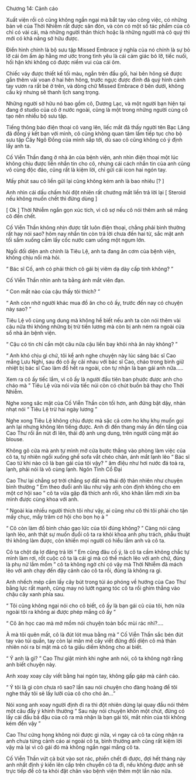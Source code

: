




Chương 14: Cảnh cáo


Xuất viện rồi cô cũng không ngần ngại mà bắt tay vào công việc, có những bản vẽ của Thời Nhiễm rất được săn đón, và còn có một số tác phẩm của cô chỉ có vài cái, mà những người thân thích hoặc là những người mà cô quý thì mới có khả năng sở hữu được.

Điển hình chính là bộ sưu tập Missed Embrace ý nghĩa của nó chính là sự bỏ lỡ cái ôm ấm áp hằng mơ ước trong tình yêu là cái cảm giác bỏ lỡ, tiếc nuối, hối hận khi không có được niềm vui của cái ôm.

Chiếc váy được thiết kế tối màu, ngắn trên đầu gối, hai bên hông sẽ được gắn thêm vải voan ở hai hên hông, trước ngực được đính đá quý hình cánh tay vươn ra rất bé ở trên, và dòng chữ Missed Embrace ở bên dưới, không cầu kỳ nhưng sẽ thanh lịch sang trọng.

Những người sở hữu nó bao gồm cô, Dương Lạc, và một người bạn hiện tại đang ở studio của cô ở nước ngoài, cũng là một trong những người cùng cô tạo nên nhiều bộ sưu tập.

Tiếng thông báo điện thoại cô vang lên, liếc mắt đã thấy người tên Bạc Lăng đã đồng ý kết bạn với mình, cô cũng không quan tâm lắm tiếp tục cho bộ sưu tập Cây Ngô Đồng của mình sắp tới, dù sao cô cũng không có ý định lấy anh ta.

Cố Viễn Thần đang ở nhà ăn của bệnh viện, anh nhìn điện thoại một lúc không chịu được liền nhắn tin cho cô, nhưng cái cách nhắn tin của anh cũng vô cùng độc đáo, cũng rất là kiệm lời, chỉ gửi cái icon hai ngón tay.

Mấy phút sau cô liền gửi lại cũng không kém anh là bao nhiêu [? ]



Anh nhìn cái dấu chấm hỏi đột nhiên rất chướng mắt liền trả lời lại [ Steroid nếu không muốn chết thì đừng dùng ]

[ Ok ] Thời Nhiễm ngắn gọn xúc tích, vì cô sợ nếu cô nói thêm anh sẽ mắng cô đến chết.

Cố Viễn Thần không nhịn được tắt luôn điện thoại, chẳng phải bình thường rất hay nói sao? hôm nay nhắn tin còn trả lời chưa đến hai từ, sắc mặt anh tối sầm xuống cầm lấy cốc nước cam uống một ngụm lớn.

Ngồi đối diện anh chính là Tiêu Lệ, anh ta đang ăn cơm của bệnh viện, không chịu nổi mà hỏi.

“ Bác sĩ Cố, anh có phải thích cô gái bị viêm dạ dày cấp tính không? ”

Cố Viễn Thần nhìn anh ta bằng ánh mắt viên đạn.

“ Con mắt nào của cậu thấy tôi thích? ”

“ Anh còn nhờ người khác mua đồ ăn cho cô ấy, trước đến nay có chuyện này sao? ”

Tiêu Lệ vô cùng ung dung mà không hề biết nếu anh ta còn nói thêm vài câu nữa thì không những bị trừ tiền lương mà còn bị anh ném ra ngoài cửa sổ nhà ăn bệnh viện.

“ Cậu có tin chỉ cần một câu nữa cậu liền bay khỏi nhà ăn này không? ”

“ Anh khó chịu gì chứ, tôi kể anh nghe chuyện này lúc sáng bác sĩ Cao mắng Lưu Nghi, sau đó cô ấy cãi nhau với bác sĩ Cao, cháo trong bình giữ nhiệt bị bác sĩ Cao làm đổ hết ra ngoài, còn tự nhận là bạn gái anh nữa.....



Xem ra cô ấy tiếc lắm, vì cô ấy là người đầu tiên ban phước được anh cho cháo mà ” Tiêu Lệ vừa nói vừa tiếc núi còn có chút buồn bã thay cho Thời Nhiễm.

Nghe xong săc mặt của Cố Viễn Thần còn tối hơn, anh đứng bật dậy, nhàn nhạt nói “ Tiêu Lệ trừ hai ngày lương ”

Nghe xong Tiêu Lệ không chịu được mà sặc cả cơm ho khụ khụ muốn gọi anh lại nhưng không lên tiếng được. Anh đi đến thang máy ấn đến tầng của Cao Thư rồi ấn nút đi lên, thái độ anh ung dung, trên người cũng mặt áo blouse.

Không gõ cửa mà anh tự mình mở cửa bước thẳng vào phòng làm việc của cô ta, tự nhiên ngồi xuống ghế sofa vắt chéo chân, ánh mắt lạnh lẽo “ Bác sĩ Cao từ khi nào cô là bạn gái của tôi vậy? ” âm điệu như hơi nước đá toả ra, lạnh, phải nói là vô cùng lạnh. Ngôn Tình Cổ Đại

Cao Thư lại chẳng sợ trời chẳng sợ đất mà thái độ thản nhiên như chuyện bình thường “ Em theo đuổi anh lâu như vậy anh còn định không cho em một cơ hội sao ” cô ta vừa gặp đã thích anh rồi, khó khăn lắm mới xin ba mình được cùng khoa với anh.

“ Ngoài kia nhiều người thích tôi như vậy, ai cũng như cô thì tôi phải cho tận mấy chục, mấy trăm cơ hội cho bọn họ à ”

“ Cô còn làm đổ bình cháo gạo lức của tôi đúng không? ” Càng nói càng lạnh lẽo, anh thật sự muốn đuổi cô ta ra khỏi khoa anh phụ trách, phẫu thuật thì không làm được, còn khiến mọi người có hiểu lầm anh và cô ta.

Cô ta chột dạ lơ đãng trả lời “ Em cũng đâu cố ý, là cô ta cầm không chắc tự mình làm rơi, rốt cuộc cô ta là cái gì mà có thể mách lẽo với anh chứ, đúng là phụ nữ lắm mồm ” cô ta không ngờ chỉ có vậy mà Thời Nhiễm đã mách lẽo với anh chạy đến đậy cảnh cáo cô ta rồi, đúng là không ra gì.

Anh nhếch mép cầm lấy cây bút trong túi áo phóng về hướng của Cao Thư bằng lực rất mạnh, cũng may nó lướt ngang tóc cô ta rồi ghim thẳng vào chậu cây xanh phía sau.

“ Tôi cũng không ngại nói cho cô biết, cô ấy là bạn gái cũ của tôi, hơn nữa ngoài tôi ra không ai được phép mắng cô ấy ”

“ Cô ăn học cao mà mở mồm nói chuyện toàn bốc mùi rác nhỉ?....

À mà tôi quên mất, cô là đút lót mua bằng mà ” Cố Viễn Thần sắc bén đút tay vào túi quần, tay còn lại mân mê cây viết đứng đối diện cô mà thản nhiên nói ra bí mật mà cô ta giấu diếm không cho ai biết.

“ Ý anh là gì? ” Cao Thư giật mình khi nghe anh nói, cô ta không ngờ rằng anh biết chuyện này.

Anh xoay xoay cây viết bằng hai ngón tay, không gấp gáp mà cảnh cáo.

“ Ý tôi là gì còn chưa rõ sao? lần sau nói chuyện cho đàng hoàng để tôi nghe thấy tôi sẽ lấy lưỡi của cô cho chó ăn...”

Nói xong anh xoay người định đi ra thì đột nhiên dừng lại quay đầu nói thêm một câu đầy ý khinh thường “ Sau này nói chuyện khôn một chút, đừng có lấy cái đầu bã đậu của cô ra mà nhận là bạn gái tôi, mắt nhìn của tôi không kém đến vậy ”

Cao Thư cứng họng không nói được gì nữa, vì ngay cả cô ta cũng nhận ra anh chưa từng cảnh cáo ai ngoài cô ta, bình thường anh cũng rất kiệm lời vậy mà lại vì cô gái đó mà không ngần ngại mắng cô ta.

Cố Viễn Thần vứt cả bút vào sọt rác, phiền chết đi được, đợi hết tháng này anh nhất định ý kiến lên cấp trên chuyển cô ta đi, nếu không được anh sẽ trực tiếp để cô ta khỏi đặt chân vào bệnh viện thêm một lần nào nữa.




